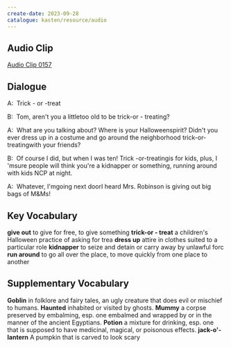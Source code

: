 ```yaml
---
create-date: 2023-09-28
catalogue: kasten/resource/audio
---
```


## Audio Clip
[Audio Clip 0157](https://archive.org/download/englishpod_all/englishpod_0157dg.mp3)

## Dialogue
A:  Trick - or -treat

B:  Tom, aren't you a littletoo old to be trick-or - treating?

A:  What are you talking about?  Where is your Halloweenspirit? Didn't you ever dress up in a costume and go around the neighborhood trick-or-treatingwith your friends?

B:  Of course I did, but when I was ten!  Trick -or-treatingis for kids, plus, I 'msure people will think you're a kidnapper or something, running around with kids NCP at night.

A:  Whatever, I'mgoing next doorI heard Mrs. Robinson is giving out big bags of M&Ms!

## Key Vocabulary
**give out**              to give for free, to give something
**trick-or - treat**      a children's Halloween practice of asking for trea
**dress up**              attire in clothes suited to a particular role
**kidnapper**             to seize and detain or carry away by unlawful forc
**run around**            to go all over the place, to move quickly from one place to another

## Supplementary Vocabulary
**Goblin**               in folklore and fairy tales, an ugly creature that does evil or mischief to humans.
**Haunted**              inhabited or visited by ghosts.
**Mummy**                a corpse preserved by embalming, esp. one embalmed and wrapped by or in the manner of the ancient Egyptians.
**Potion**               a mixture for drinking, esp. one that is supposed to have medicinal, magical, or poisonous effects.
**jack-o'-lantern**      A pumpkin that is carved to look scary
